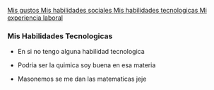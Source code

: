 [ Mis gustos ](./gustos)[ Mis habilidades sociales ](./sociales.md)[ Mis habilidades tecnologicas ](./tecnologicas.md)[Mi experiencia laboral](./experiencia.md)

### Mis Habilidades Tecnologicas

- En si no tengo alguna habilidad tecnologica

- Podria ser la quimica soy buena en  esa materia 

- Masonemos se me dan las matematicas jeje


